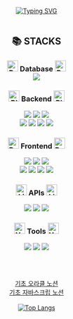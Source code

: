<link rel="preconnect" href="https://fonts.googleapis.com">
<link rel="preconnect" href="https://fonts.gstatic.com" crossorigin>
<link href="https://fonts.googleapis.com/css2?family=Lacquer&display=swap" rel="stylesheet">

<br><br>
<div align="center">
<a href="https://git.io/typing-svg"><img src="https://readme-typing-svg.demolab.com?font=Lacquer&size=37&pause=1000&color=7B50678A&background=EBC0CC67&center=true&width=500&height=80&lines=welcome+to+hyeyeon's+github" alt="Typing SVG" /></a>
</div>

<br>
<div align="center">
  <h2>📚 STACKS</h2>
  
  <!-- Database -->
  <h3><img src="https://raw.githubusercontent.com/Tarikul-Islam-Anik/Animated-Fluent-Emojis/master/Emojis/Smilies/Brown%20Heart.png" alt="Brown Heart" width="25" height="25" /> Database <img src="https://raw.githubusercontent.com/Tarikul-Islam-Anik/Animated-Fluent-Emojis/master/Emojis/Smilies/Brown%20Heart.png" alt="Brown Heart" width="25" height="25" /</h3>
  <div>
    <img src="https://img.shields.io/badge/oracle-F80000?style=for-the-badge&logo=oracle&logoColor=white">
  </div>
  
  <!-- Server -->
  <h3><img src="https://raw.githubusercontent.com/Tarikul-Islam-Anik/Animated-Fluent-Emojis/master/Emojis/Smilies/Black%20Heart.png" alt="Black Heart" width="25" height="25" /> Backend <img src="https://raw.githubusercontent.com/Tarikul-Islam-Anik/Animated-Fluent-Emojis/master/Emojis/Smilies/Black%20Heart.png" alt="Black Heart" width="25" height="25" /></h3>
  <div>
    <img src="https://img.shields.io/badge/java-007396?style=for-the-badge&logo=java&logoColor=white">
    <img src="https://img.shields.io/badge/spring boot-6DB33F?style=for-the-badge&logo=springboot&logoColor=white">
    <img src="https://img.shields.io/badge/spring security-6DB33F?style=for-the-badge&logo=springsecurity&logoColor=white">
  </div>
  <div>
    <img src="https://img.shields.io/badge/jpa-6DB33F?style=for-the-badge&logo=jpa&logoColor=white">
    <img src="https://img.shields.io/badge/node.js-339933?style=for-the-badge&logo=node.js&logoColor=white">
    <img src="https://img.shields.io/badge/thymeleaf-005F9E?style=for-the-badge&logo=thymeleaf&logoColor=white">
    <img src="https://img.shields.io/badge/apache tomcat-F8DC75?style=for-the-badge&logo=apachetomcat&logoColor=black">
  </div>

  <!-- Frontend -->
  <h3><img src="https://raw.githubusercontent.com/Tarikul-Islam-Anik/Animated-Fluent-Emojis/master/Emojis/Smilies/Purple%20Heart.png" alt="Purple Heart" width="25" height="25" /> Frontend <img src="https://raw.githubusercontent.com/Tarikul-Islam-Anik/Animated-Fluent-Emojis/master/Emojis/Smilies/Purple%20Heart.png" alt="Purple Heart" width="25" height="25" /></h3>
  <div>
    <img src="https://img.shields.io/badge/javascript-F7DF1E?style=for-the-badge&logo=javascript&logoColor=black">
    <img src="https://img.shields.io/badge/react-61DAFB?style=for-the-badge&logo=react&logoColor=black">
    <img src="https://img.shields.io/badge/redux-764ABC?style=for-the-badge&logo=redux&logoColor=white">
  </div>
  <div>
    <img src="https://img.shields.io/badge/html-E34F26?style=for-the-badge&logo=html5&logoColor=white">
    <img src="https://img.shields.io/badge/css-1572B6?style=for-the-badge&logo=css3&logoColor=white">
    <img src="https://img.shields.io/badge/bootstrap-7952B3?style=for-the-badge&logo=bootstrap&logoColor=white">
    <img src="https://img.shields.io/badge/jquery-0769AD?style=for-the-badge&logo=jquery&logoColor=white">
  </div>

  <!-- APIs -->
  <h3><img src="https://raw.githubusercontent.com/Tarikul-Islam-Anik/Animated-Fluent-Emojis/master/Emojis/Smilies/Light%20Blue%20Heart.png" alt="Light Blue Heart" width="25" height="25" /> APIs <img src="https://raw.githubusercontent.com/Tarikul-Islam-Anik/Animated-Fluent-Emojis/master/Emojis/Smilies/Light%20Blue%20Heart.png" alt="Light Blue Heart" width="25" height="25" /> </h3>
  <div>
    <img src="https://img.shields.io/badge/naver maps-03C75A?style=for-the-badge&logo=naver&logoColor=white">
    <img src="https://img.shields.io/badge/naver coordinates API-03C75A?style=for-the-badge&logo=naver&logoColor=white">
    <img src="https://img.shields.io/badge/kakao address API-FFCD00?style=for-the-badge&logo=kakaotalk&logoColor=black">
  </div>
  
  <!-- Tools -->
  <h3><img src="https://raw.githubusercontent.com/Tarikul-Islam-Anik/Animated-Fluent-Emojis/master/Emojis/Smilies/Yellow%20Heart.png" alt="Yellow Heart" width="25" height="25" /> Tools <img src="https://raw.githubusercontent.com/Tarikul-Islam-Anik/Animated-Fluent-Emojis/master/Emojis/Smilies/Yellow%20Heart.png" alt="Yellow Heart" width="25" height="25" /> </h3>
  <div>
    <img src="https://img.shields.io/badge/git-F05032?style=for-the-badge&logo=git&logoColor=white">
    <img src="https://img.shields.io/badge/github-181717?style=for-the-badge&logo=github&logoColor=white">
    <img src="https://img.shields.io/badge/vs code-007ACC?style=for-the-badge&logo=visualstudiocode&logoColor=white">
  </div>

<br><br>

[기초 오라클 노션](https://www.notion.so/29bede9df7234803be9bf975a2b37419)
<br>
[기초 자바스크립 노션](https://www.notion.so/e88d580ad4ae47bb8c1231202f237ab6#f4ce1b8607ef4a829b4b8fc9ceb03c19)
<br><br>
[![Top Langs](https://github-readme-stats.vercel.app/api/top-langs/?username=hyeyeon9037)](https://github.com/anuraghazra/github-readme-stats)
</div>
